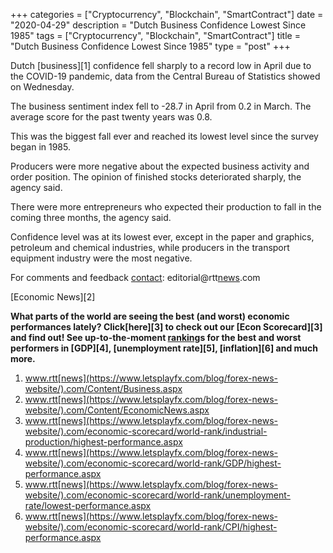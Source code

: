+++
categories = ["Cryptocurrency", "Blockchain", "SmartContract"]
date = "2020-04-29"
description = "Dutch Business Confidence Lowest Since 1985"
tags = ["Cryptocurrency", "Blockchain", "SmartContract"]
title = "Dutch Business Confidence Lowest Since 1985"
type = "post"
+++

Dutch [business][1] confidence fell sharply to a record low in April due
to the COVID-19 pandemic, data from the Central Bureau of Statistics
showed on Wednesday.

The business sentiment index fell to -28.7 in April from 0.2 in March.
The average score for the past twenty years was 0.8.

This was the biggest fall ever and reached its lowest level since the
survey began in 1985.

Producers were more negative about the expected business activity and
order position. The opinion of finished stocks deteriorated sharply, the
agency said.

There were more entrepreneurs who expected their production to fall in
the coming three months, the agency said.

Confidence level was at its lowest ever, except in the paper and
graphics, petroleum and chemical industries, while producers in the
transport equipment industry were the most negative.

For comments and feedback [contact](https://www.playgroundfx.com/contact/): editorial@rtt[news](https://www.letsplayfx.com/blog/forex-news-website/).com

[Economic News][2]

 **What parts of the world are seeing the best (and worst) economic
performances lately? Click[here][3] to check out our [Econ Scorecard][3]
and find out! See up-to-the-moment [ranking](https://www.playgroundfx.com/blog/crypto-exchange-ranking/)s for the best and worst
performers in [GDP][4], [unemployment rate][5], [inflation][6] and much
more.**

   1. www.rtt[news](https://www.letsplayfx.com/blog/forex-news-website/).com/Content/Business.aspx
   2. www.rtt[news](https://www.letsplayfx.com/blog/forex-news-website/).com/Content/EconomicNews.aspx
   3. www.rtt[news](https://www.letsplayfx.com/blog/forex-news-website/).com/economic-scorecard/world-rank/industrial-production/highest-performance.aspx
   4. www.rtt[news](https://www.letsplayfx.com/blog/forex-news-website/).com/economic-scorecard/world-rank/GDP/highest-performance.aspx
   5. www.rtt[news](https://www.letsplayfx.com/blog/forex-news-website/).com/economic-scorecard/world-rank/unemployment-rate/lowest-performance.aspx
   6. www.rtt[news](https://www.letsplayfx.com/blog/forex-news-website/).com/economic-scorecard/world-rank/CPI/highest-performance.aspx